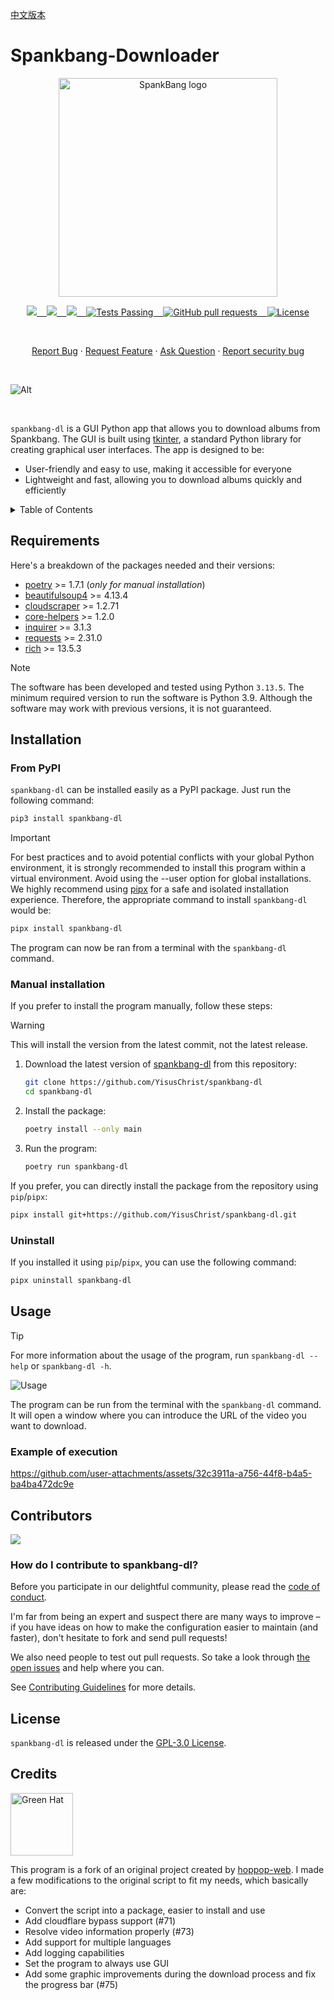 [中文版本](.github/README.zh.md)

# Spankbang-Downloader

<p align="center">
    <img width="350" src="https://logos-world.net/wp-content/uploads/2023/01/SpankBang-Logo.png" alt="SpankBang logo">
</p>

<p align="center">
    <a href="https://github.com/YisusChrist/spankbang-dl/issues">
        <img src="https://img.shields.io/github/issues/YisusChrist/spankbang-dl?color=171b20&label=Issues%20%20&logo=gnubash&labelColor=e05f65&logoColor=ffffff">&nbsp;&nbsp;&nbsp;
    </a>
    <a href="https://github.com/YisusChrist/spankbang-dl/forks">
        <img src="https://img.shields.io/github/forks/YisusChrist/spankbang-dl?color=171b20&label=Forks%20%20&logo=git&labelColor=f1cf8a&logoColor=ffffff">&nbsp;&nbsp;&nbsp;
    </a>
    <a href="https://github.com/YisusChrist/spankbang-dl/stargazers">
        <img src="https://img.shields.io/github/stars/YisusChrist/spankbang-dl?color=171b20&label=Stargazers&logo=octicon-star&labelColor=70a5eb">&nbsp;&nbsp;&nbsp;
    </a>
    <a href="https://github.com/YisusChrist/spankbang-dl/actions">
        <img alt="Tests Passing" src="https://github.com/YisusChrist/spankbang-dl/actions/workflows/github-code-scanning/codeql/badge.svg">&nbsp;&nbsp;&nbsp;
    </a>
    <a href="https://github.com/YisusChrist/spankbang-dl/pulls">
        <img alt="GitHub pull requests" src="https://img.shields.io/github/issues-pr/YisusChrist/spankbang-dl?color=0088ff">&nbsp;&nbsp;&nbsp;
    </a>
    <a href="https://opensource.org/license/GPL-3.0/">
        <img alt="License" src="https://img.shields.io/github/license/YisusChrist/spankbang-dl?color=0088ff">
    </a>
</p>

<br>

<p align="center">
    <a href="https://github.com/YisusChrist/spankbang-dl/issues/new?assignees=YisusChrist&labels=bug&projects=&template=bug_report.yml">Report Bug</a>
    ·
    <a href="https://github.com/YisusChrist/spankbang-dl/issues/new?assignees=YisusChrist&labels=feature&projects=&template=feature_request.yml">Request Feature</a>
    ·
    <a href="https://github.com/YisusChrist/spankbang-dl/issues/new?assignees=YisusChrist&labels=question&projects=&template=question.yml">Ask Question</a>
    ·
    <a href="https://github.com/YisusChrist/spankbang-dl/security/policy#reporting-a-vulnerability">Report security bug</a>
</p>

<br>

![Alt](https://repobeats.axiom.co/api/embed/34abb58ec050df071832263d550f7db8cbd6f2e8.svg "Repobeats analytics image")

<br>

`spankbang-dl` is a GUI Python app that allows you to download albums from Spankbang. The GUI is built using [tkinter](https://docs.python.org/3/library/tkinter.html), a standard Python library for creating graphical user interfaces. The app is designed to be:

- User-friendly and easy to use, making it accessible for everyone
- Lightweight and fast, allowing you to download albums quickly and efficiently

<details>
<summary>Table of Contents</summary>

- [Spankbang-Downloader](#spankbang-downloader)
  - [Requirements](#requirements)
  - [Installation](#installation)
    - [From PyPI](#from-pypi)
    - [Manual installation](#manual-installation)
    - [Uninstall](#uninstall)
  - [Usage](#usage)
    - [Example of execution](#example-of-execution)
  - [Contributors](#contributors)
    - [How do I contribute to spankbang-dl?](#how-do-i-contribute-to-spankbang-dl)
  - [License](#license)
  - [Credits](#credits)

</details>

## Requirements

Here's a breakdown of the packages needed and their versions:

- [poetry](https://pypi.org/project/poetry) >= 1.7.1 (_only for manual installation_)
- [beautifulsoup4](https://pypi.org/project/beautifulsoup4) >= 4.13.4
- [cloudscraper](https://pypi.org/project/cloudscraper) >= 1.2.71
- [core-helpers](https://pypi.org/project/core-helpers) >= 1.2.0
- [inquirer](https://pypi.org/project/inquirer) >= 3.1.3
- [requests](https://pypi.org/project/requests) >= 2.31.0
- [rich](https://pypi.org/project/rich) >= 13.5.3

> [!NOTE]
> The software has been developed and tested using Python `3.13.5`. The minimum required version to run the software is Python 3.9. Although the software may work with previous versions, it is not guaranteed.

## Installation

### From PyPI

`spankbang-dl` can be installed easily as a PyPI package. Just run the following command:

```bash
pip3 install spankbang-dl
```

> [!IMPORTANT]
> For best practices and to avoid potential conflicts with your global Python environment, it is strongly recommended to install this program within a virtual environment. Avoid using the --user option for global installations. We highly recommend using [pipx](https://pypi.org/project/pipx) for a safe and isolated installation experience. Therefore, the appropriate command to install `spankbang-dl` would be:
>
> ```bash
> pipx install spankbang-dl
> ```

The program can now be ran from a terminal with the `spankbang-dl` command.

### Manual installation

If you prefer to install the program manually, follow these steps:

> [!WARNING]
> This will install the version from the latest commit, not the latest release.

1. Download the latest version of [spankbang-dl](https://github.com/YisusChrist/spankbang-dl) from this repository:

   ```bash
   git clone https://github.com/YisusChrist/spankbang-dl
   cd spankbang-dl
   ```

2. Install the package:

   ```bash
   poetry install --only main
   ```

3. Run the program:

   ```bash
   poetry run spankbang-dl
   ```

If you prefer, you can directly install the package from the repository using `pip`/`pipx`:

```bash
pipx install git+https://github.com/YisusChrist/spankbang-dl.git
```

### Uninstall

If you installed it using `pip`/`pipx`, you can use the following command:

```bash
pipx uninstall spankbang-dl
```

## Usage

> [!TIP]
> For more information about the usage of the program, run `spankbang-dl --help` or `spankbang-dl -h`.

![Usage](https://i.imgur.com/nOnokO8.png)

The program can be run from the terminal with the `spankbang-dl` command. It will open a window where you can introduce the URL of the video you want to download.

### Example of execution

https://github.com/user-attachments/assets/32c3911a-a756-44f8-b4a5-ba4ba472dc9e

## Contributors

<a href="https://github.com/YisusChrist/spankbang-dl/graphs/contributors"><img src="https://contrib.rocks/image?repo=YisusChrist/spankbang-dl" /></a>

### How do I contribute to spankbang-dl?

Before you participate in our delightful community, please read the [code of conduct](https://github.com/YisusChrist/.github/blob/main/CODE_OF_CONDUCT.md).

I'm far from being an expert and suspect there are many ways to improve – if you have ideas on how to make the configuration easier to maintain (and faster), don't hesitate to fork and send pull requests!

We also need people to test out pull requests. So take a look through [the open issues](https://github.com/YisusChrist/spankbang-dl/issues) and help where you can.

See [Contributing Guidelines](https://github.com/YisusChrist/.github/blob/main/CONTRIBUTING.md) for more details.

## License

`spankbang-dl` is released under the [GPL-3.0 License](https://opensource.org/license/GPL-3.0).

## Credits

<img src="https://avatars.githubusercontent.com/u/68385729" width="100px;" alt="Green Hat" border-radius="50% !important;" />

This program is a fork of an original project created by [hoppop-web](https://github.com/hoppop-web). I made a few modifications to the original script to fit my needs, which basically are:

- Convert the script into a package, easier to install and use
- Add cloudflare bypass support (#71)
- Resolve video information properly (#73)
- Add support for multiple languages
- Add logging capabilities
- Set the program to always use GUI
- Add some graphic improvements during the download process and fix the progress bar (#75)
